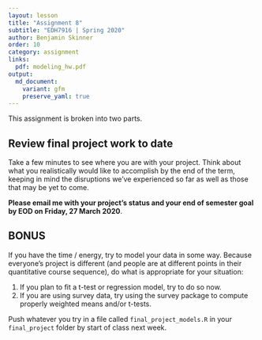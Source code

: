 ```yaml
---
layout: lesson
title: "Assignment 8"
subtitle: "EDH7916 | Spring 2020"
author: Benjamin Skinner
order: 10
category: assignment
links:
  pdf: modeling_hw.pdf
output:
  md_document:
    variant: gfm
    preserve_yaml: true
---
```


This assignment is broken into two parts.

## Review final project work to date

Take a few minutes to see where you are with your project. Think about
what you realistically would like to accomplish by the end of the term,
keeping in mind the disruptions we’ve experienced so far as well as
those that may be yet to come.

**Please email me with your project’s status and your end of semester
goal by EOD on Friday, 27 March 2020**.

## BONUS

If you have the time / energy, try to model your data in some way.
Because everyone’s project is different (and people are at different
points in their quantitative course sequence), do what is appropriate
for your situation:

1.  If you plan to fit a t-test or regression model, try to do so now.
2.  If you are using survey data, try using the survey package to
    compute properly weighted means and/or t-tests.

Push whatever you try in a file called `final_project_models.R` in your
`final_project` folder by start of class next week.
